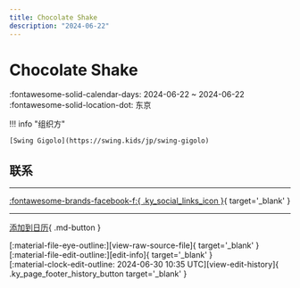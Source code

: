 ```yaml
---
title: Chocolate Shake
description: "2024-06-22"
---
```


# Chocolate Shake 

:fontawesome-solid-calendar-days: 2024-06-22 ~ 2024-06-22  
:fontawesome-solid-location-dot: 东京  

!!! info "组织方"

    [Swing Gigolo](https://swing.kids/jp/swing-gigolo)  

## 联系


---

 [:fontawesome-brands-facebook-f:{ .ky_social_links_icon }](https://www.facebook.com/events/966662868308079){ target='_blank' }

---

[添加到日历](https://swing.news/ics/zh-Hans/2024/jp/chocolate-shake-06-2024.ics){ .md-button }

<div class="ky_page_footer" markdown>
<div class="ky_page_footer_trailing" markdown="span">
[:material-file-eye-outline:][view-raw-source-file]{ target='_blank' }
[:material-file-edit-outline:][edit-info]{ target='_blank' }
</div>
<div class="ky_page_footer_leading" markdown="span">
[:material-clock-edit-outline: 2024-06-30 10:35 UTC][view-edit-history]{ .ky_page_footer_history_button target='_blank' }
</div>
</div>

[view-raw-source-file]: https://github.com/swingdance/events/blob/main/2024/jp/chocolate-shake-06-2024.json "查看原始源文件"
[edit-info]: https://github.com/swingdance/events/issues/new?assignees=&labels=update+event&projects=&template=03-update_entity.yml&title=%5B2024%2Fjp%5D%20Chocolate%20Shake&region=jp&year=2024&id=chocolate-shake-06-2024&name=Chocolate%20Shake&org_id=swing-gigolo "编辑信息"

[view-edit-history]: https://github.com/swingdance/events/commits/main/2024/jp/chocolate-shake-06-2024.json "查看编辑历史"
